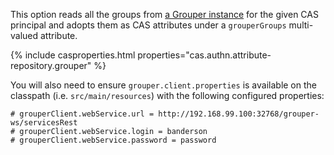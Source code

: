 This option reads all the groups from [a Grouper instance](https://incommon.org/software/grouper/) for the given CAS principal and adopts them as CAS attributes under a `grouperGroups` multi-valued attribute.

{% include casproperties.html properties="cas.authn.attribute-repository.grouper" %}

You will also need to ensure `grouper.client.properties` is available 
on the classpath (i.e. `src/main/resources`)
with the following configured properties:

```properties
# grouperClient.webService.url = http://192.168.99.100:32768/grouper-ws/servicesRest
# grouperClient.webService.login = banderson
# grouperClient.webService.password = password
```
